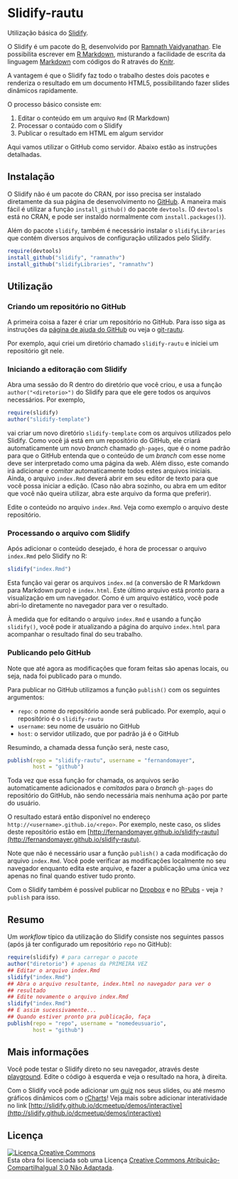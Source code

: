 # Slidify-rautu

Utilização básica do [Slidify](http://www.slidify.org).

O Slidify é um pacote do [R](http://r-project.org), desenvolvido por
[Ramnath Vaidyanathan](https://github.com/ramnathv). Ele possibilita
escrever em [R Markdown](http://www.rstudio.com/ide/docs/r_markdown),
misturando a facilidade de escrita da linguagem
[Markdown](http://daringfireball.net/projects/markdown) com códigos do R
através do [Knitr](http://yihui.name/knitr/options).

A vantagem é que o Slidify faz todo o trabalho destes dois pacotes e
renderiza o resultado em um documento HTML5, possibilitando fazer slides
dinâmicos rapidamente.

O processo básico consiste em:
1. Editar o conteúdo em um arquivo `Rmd` (R Markdown)
2. Processar o contaúdo com o Slidify
3. Publicar o resultado em HTML em algum servidor

Aqui vamos utilizar o GitHub como servidor. Abaixo estão as instruções
detalhadas.

## Instalação

O Slidify não é um pacote do CRAN, por isso precisa ser instalado
diretamente da sua página de desenvolvimento no
[GitHub](https://github.com/ramnathv/slidify). A maneira mais fácil é
utilizar a função `install_github()` do pacote `devtools`. (O `devtools`
está no CRAN, e pode ser instaldo normalmente com
`install.packages()`). 

Além do pacote `slidify`, também é necessário instalar o
`slidifyLibraries` que contém diversos arquivos de configuração
utilizados pelo Slidify.

```r
require(devtools)
install_github("slidify", "ramnathv")
install_github("slidifyLibraries", "ramnathv")
```

## Utilização

### Criando um repositório no GitHub

A primeira coisa a fazer é criar um repositório no GitHub. Para isso
siga as instruções da
[página de ajuda do GitHub](https://help.github.com/articles/create-a-repo)
ou veja o [git-rautu](https://github.com/fernandomayer/git-rautu).

Por exemplo, aqui criei um diretório chamado `slidify-rautu` e iniciei
um repositório git nele.

### Iniciando a editoração com Slidify

Abra uma sessão do R dentro do diretório que você criou, e usa a função
`author("<diretorio>")` do Slidify para que ele gere todos os arquivos
necessários. Por exemplo,

```r
require(slidify)
author("slidify-template")
```
vai criar um novo diretório `slidify-template` com os arquivos
utilizados pelo Slidify. Como você já está em um repositório do GitHub,
ele criará automaticamente um novo *branch* chamado `gh-pages`, que é o
nome padrão para que o GitHub entenda que o conteúdo de um *branch* com
esse nome deve ser interpretado como uma página da web. Além disso, este
comando irá adicionar e *comitar* automaticamente todos estes arquivos
iniciais. Ainda, o arquivo `index.Rmd` deverá abrir em seu editor de
texto para que você possa iniciar a edição. (Caso não abra sozinho, ou
abra em um editor que você não queira utilizar, abra este arquivo da
forma que preferir).

Edite o conteúdo no arquivo `index.Rmd`. Veja como exemplo o arquivo
[](index.Rmd) deste repositório. 

### Processando o arquivo com Slidify

Após adicionar o conteúdo desejado, é hora de processar o arquivo
`index.Rmd` pelo Slidify no R:

```r
slidify("index.Rmd")
```

Esta função vai gerar os arquivos `index.md` (a conversão de R Markdown
para Markdown puro) e `index.html`. Este último arquivo está pronto para
a visualização em um navegador. Como é um arquivo estático, você pode
abri-lo diretamente no navegador para ver o resultado.

À medida que for editando o arquivo `index.Rmd` e usando a função
`slidify()`, você pode ir atualizando a página do arquivo `index.html`
para acompanhar o resultado final do seu trabalho.

### Publicando pelo GitHub

Note que até agora as modificações que foram feitas são apenas locais,
ou seja, nada foi publicado para o mundo.

Para publicar no GitHub utilizamos a função `publish()` com os seguintes
argumentos:
* `repo`: o nome do repositório aonde será publicado. Por exemplo, aqui
  o repositório é o `slidify-rautu`
* `username`: seu nome de usuário no GitHub
* `host`: o servidor utilizado, que por padrão já é o GitHub

Resumindo, a chamada dessa função será, neste caso,

```r
publish(repo = "slidify-rautu", username = "fernandomayer",
        host = "github")
```

Toda vez que essa função for chamada, os arquivos serão automaticamente
adicionados e *comitados* para o *branch* `gh-pages` do repositório do
GitHub, não sendo necessária mais nenhuma ação por parte do usuário.

O resultado estará então disponível no endereço
`http://<username>.github.io/<repo>`. Por exemplo, neste caso, os slides
deste repositório estão em
[http://fernandomayer.github.io/slidify-rautu](http://fernandomayer.github.io/slidify-rautu).

Note que não é necessário usar a função `publish()` a cada modificação
do arquivo `index.Rmd`. Você pode verificar as modificações localmente
no seu navegador enquanto edita este arquivo, e fazer a publicação uma
única vez apenas no final quando estiver tudo pronto.

Com o Slidify também é possível publicar no [Dropbox](http://www.dropbox.com) e
no [RPubs](http://rpubs.com) - veja `?publish` para isso.

## Resumo

Um *workflow* típico da utilização do Slidify consiste nos seguintes
passos (após já ter configurado um repositório `repo` no GitHub):

```r
require(slidify) # para carregar o pacote
author("diretorio") # apenas da PRIMEIRA VEZ
## Editar o arquivo index.Rmd
slidify("index.Rmd")
## Abra o arquivo resultante, index.html no navegador para ver o
## resultado
## Edite novamente o arquivo index.Rmd
slidify("index.Rmd")
## E assim sucessivamente...
## Quando estiver pronto pra publicação, faça
publish(repo = "repo", username = "nomedeusuario",
        host = "github")
```

## Mais informações

Você pode testar o Slidify direto no seu navegador, através deste
[playground](http://slidify.github.io/playground/index.html). Edite o
código à esquerda e veja o resultado na hora, à direita.

Com o Slidify você pode adicionar um
[quiz](http://slidify.github.io/iquiz) nos seus slides, ou até mesmo
gráficos dinâmicos com o [rCharts](http://rcharts.io)! Veja mais sobre
adicionar interatividade no link
[http://slidify.github.io/dcmeetup/demos/interactive](http://slidify.github.io/dcmeetup/demos/interactive) 


## Licença

<a rel="license" href="http://creativecommons.org/licenses/by-sa/3.0/deed.pt_BR"><img alt="Licença Creative Commons" style="border-width:0" src="http://i.creativecommons.org/l/by-sa/3.0/88x31.png" /></a><br />Esta obra foi licenciada sob uma Licença <a rel="license" href="http://creativecommons.org/licenses/by-sa/3.0/deed.pt_BR">Creative Commons Atribuição-CompartilhaIgual 3.0 Não Adaptada</a>.

